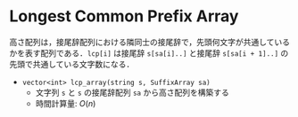 # Longest Common Prefix Array

高さ配列は，接尾辞配列における隣同士の接尾辞で，先頭何文字が共通しているかを表す配列である．`lcp[i]` は接尾辞 `s[sa[i]..]` と接尾辞 `s[sa[i + 1]..]` の先頭で共通している文字数になる．

- `vector<int> lcp_array(string s, SuffixArray sa)`
    - 文字列 `s` と `s` の接尾辞配列 `sa` から高さ配列を構築する
    - 時間計算量: $O(n)$